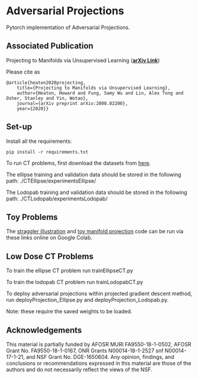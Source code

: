 # Adversarial Projections
Pytorch implementation of Adversarial Projections.

## Associated Publication

Projecting to Manifolds via Unsupervised Learning (**[arXiv Link](https://arxiv.org/abs/2008.02200)**)

Please cite as
    
    @article{heaton2020projecting,
        title={Projecting to Manifolds via Unsupervised Learning},
        author={Heaton, Howard and Fung, Samy Wu and Lin, Alex Tong and Osher, Stanley and Yin, Wotao},
        journal={arXiv preprint arXiv:2008.02200},
        year={2020}}

## Set-up

Install all the requirements:
```
pip install -r requirements.txt 
```

To run CT problems, first download the datasets from [here](https://drive.google.com/drive/folders/19ZDAutGypx4kkqMolLpSUUnN8C8JWcYd?usp=sharing).

The ellipse training and validation data should be stored in the following path: ./CTEllipse/experimentsEllipse/

The Lodopab training and validation data should be stored in the following path: ./CTLodopab/experimentsLodopab/ 


## Toy Problems

The [straggler illustration](https://colab.research.google.com/drive/1hhMmAr1MuBm9LOe29v8-cE88UdawUeRw?usp=sharing) and [toy manifold projection](https://colab.research.google.com/drive/1tO8T5E_Jycke9qV0s3uPsNqYybeDO0ue?usp=sharing) code can be run via these links online on Google Colab.

## Low Dose CT Problems

To train the ellipse CT problem run trainEllipseCT.py

To train the lodopab CT problem run trainLodopabCT.py

To deploy adversarial projections within projected gradient descent method, run deployProjection_Ellipse.py and deployProjection_Lodopab.py.

Note: these require the saved weights to be loaded.

## Acknowledgements

This material is partially funded by AFOSR MURI FA9550-18-1-0502, AFOSR Grant No. FA9550-18-1-0167, ONR Grants N00014-18-1-2527 snf N00014-17-1-21, and
NSF Grant No. DGE-1650604. 
Any opinion, findings, and conclusions or recommendations expressed in this material are those of the authors and do not necessarily reflect the views of the NSF.





